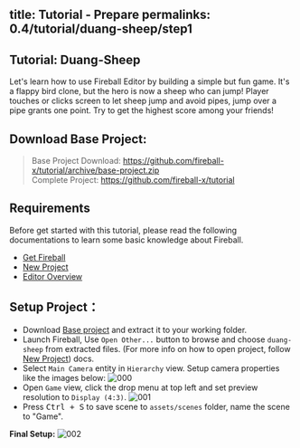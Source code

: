 title: Tutorial - Prepare
permalinks: 0.4/tutorial/duang-sheep/step1
---

## Tutorial: Duang-Sheep

Let's learn how to use Fireball Editor by building a simple but fun game.
It's a flappy bird clone, but the hero is now a sheep who can jump! Player touches or clicks screen to let sheep jump and avoid pipes,
jump over a pipe grants one point. Try to get the highest score among your friends!

## Download Base Project:

  >Base Project Download: https://github.com/fireball-x/tutorial/archive/base-project.zip  
  >Complete Project: https://github.com/fireball-x/tutorial

## Requirements

Before get started with this tutorial, please read the following documentations to learn some basic knowledge about Fireball.
- [Get Fireball](/manual/start/get-fireball)
- [New Project](/manual/start/new-project)
- [Editor Overview](/manual/start/editor-overview)

## Setup Project：
- Download [Base project](https://github.com/fireball-x/tutorial/archive/base-project.zip) and extract it to your working folder.
- Launch Fireball, Use `Open Other...` button to browse and choose `duang-sheep` from extracted files. (For more info on how to open project, follow [New Project](http://docs-zh.fireball-x.com/manual/start/new-project/#Open_Other…)) docs.
- Select `Main Camera` entity in `Hierarchy` view. Setup camera properties like the images below:
![000](https://cloud.githubusercontent.com/assets/7564028/6840260/cb6f9516-d3af-11e4-8729-b842307c1aed.png)
- Open `Game` view, click the drop menu at top left and set preview resolution to `Display (4:3)`.
![001](https://cloud.githubusercontent.com/assets/7564028/6840252/99f88740-d3af-11e4-86fe-de173f1011ed.png)
- Press <kbd>Ctrl + S</kbd> to save scene to `assets/scenes` folder, name the scene to "Game".

**Final Setup:**
![002](https://cloud.githubusercontent.com/assets/7564028/6840325/dbb2a1b0-d3b0-11e4-8e10-efdd04f93bc7.png)
